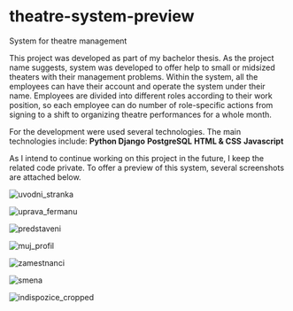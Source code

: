 # theatre-system-preview
System for theatre management

This project was developed as part of my bachelor thesis. As the project name suggests, system was developed to offer help to small or midsized theaters with their management problems. Within the system, all the employees can have their account and operate the system under their name. Employees are divided into different roles according to their work position, so each employee can do number of role-specific actions from signing to a shift to organizing theatre performances for a whole month.

For the development were used several technologies. The main technologies include:
  **Python Django**
  **PostgreSQL**
  **HTML & CSS**
  **Javascript**

As I intend to continue working on this project in the future, I keep the related code private.
To offer a preview of this system, several screenshots are attached below.

![uvodni_stranka](https://github.com/Zayxon/theatre-system-preview/assets/73251134/11b8d790-f244-471b-a5d8-09c6f9428bcf)

![uprava_fermanu](https://github.com/Zayxon/theatre-system-preview/assets/73251134/54056056-f0e7-4d3f-8dc2-a003851dfc82)

![predstaveni](https://github.com/Zayxon/theatre-system-preview/assets/73251134/c3d83475-fc79-4882-b5c8-c93ade451802)

![muj_profil](https://github.com/Zayxon/theatre-system-preview/assets/73251134/246efb6b-7ae1-4152-bfde-be7f97832277)

![zamestnanci](https://github.com/Zayxon/theatre-system-preview/assets/73251134/abb79ea3-3ef3-4eef-8f9b-f67fa2129a06)

![smena](https://github.com/Zayxon/theatre-system-preview/assets/73251134/daeda086-1344-433a-9315-27ed6689d572)

![indispozice_cropped](https://github.com/Zayxon/theatre-system-preview/assets/73251134/93cf0184-14b9-43eb-aeaf-643dc4febd1b)

